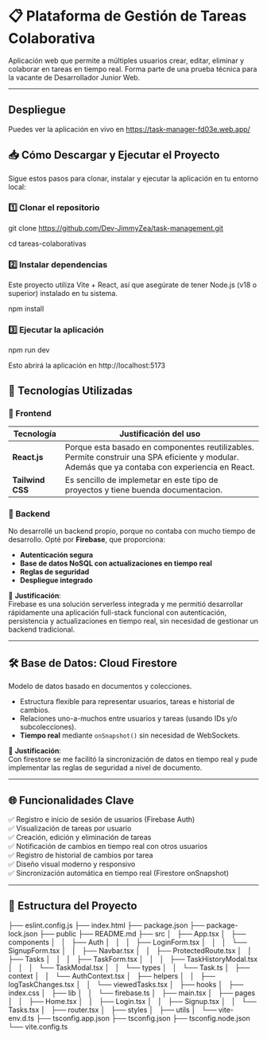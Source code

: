 # 📋 Plataforma de Gestión de Tareas Colaborativa

Aplicación web que permite a múltiples usuarios crear, editar, eliminar y colaborar en tareas en tiempo real. Forma parte de una prueba técnica para la vacante de Desarrollador Junior Web.

---

## Despliegue
Puedes ver la aplicación en vivo en https://task-manager-fd03e.web.app/

## 📥 Cómo Descargar y Ejecutar el Proyecto

Sigue estos pasos para clonar, instalar y ejecutar la aplicación en tu entorno local:

### 1️⃣ Clonar el repositorio

git clone https://github.com/Dev-JimmyZea/task-management.git

cd tareas-colaborativas

### 2️⃣ Instalar dependencias
Este proyecto utiliza Vite + React, así que asegúrate de tener Node.js (v18 o superior) instalado en tu sistema.

npm install

### 3️⃣ Ejecutar la aplicación

npm run dev

Esto abrirá la aplicación en http://localhost:5173



## 🚀 Tecnologías Utilizadas

### 🧩 Frontend

| Tecnología       | Justificación del uso                                                                                                                           |
|------------------|-------------------------------------------------------------------------------------------------------------------------------------------------|
| **React.js**     | Porque esta basado en componentes reutilizables. Permite construir una SPA eficiente y modular. Además que ya contaba con experiencia en React. |
| **Tailwind CSS** | Es sencillo de implemetar en este tipo de proyectos y tiene buenda documentacion.                                                               |

### 🔧 Backend

No desarrollé un backend propio, porque no contaba con mucho tiempo de desarrollo. Opté por **Firebase**, que proporciona:

- **Autenticación segura**
- **Base de datos NoSQL con actualizaciones en tiempo real**
- **Reglas de seguridad**
- **Despliegue integrado**

📌 **Justificación**:  
Firebase es una solución serverless integrada y me permitió desarrollar rápidamente una aplicación full-stack funcional con autenticación, persistencia y actualizaciones en tiempo real, sin necesidad de gestionar un backend tradicional.

---

## 🛠️ Base de Datos: Cloud Firestore

Modelo de datos basado en documentos y colecciones.

- Estructura flexible para representar usuarios, tareas e historial de cambios.
- Relaciones uno-a-muchos entre usuarios y tareas (usando IDs y/o subcolecciones).
- **Tiempo real** mediante `onSnapshot()` sin necesidad de WebSockets.

📌 **Justificación**:  
Con firestore se me facilitó la sincronización de datos en tiempo real y pude implementar las reglas de seguridad a nivel de documento.

---

## 🌐 Funcionalidades Clave

✅ Registro e inicio de sesión de usuarios (Firebase Auth)  
✅ Visualización de tareas por usuario  
✅ Creación, edición y eliminación de tareas  
✅ Notificación de cambios en tiempo real con otros usuarios  
✅ Registro de historial de cambios por tarea  
✅ Diseño visual moderno y responsivo  
✅ Sincronización automática en tiempo real (Firestore onSnapshot)

---

## 📂 Estructura del Proyecto

├── eslint.config.js
├── index.html
├── package.json
├── package-lock.json
├── public
├── README.md
├── src
│   ├── App.tsx
│   ├── components
│   │   ├── Auth
│   │   │   ├── LoginForm.tsx
│   │   │   └── SignupForm.tsx
│   │   ├── Navbar.tsx
│   │   ├── ProtectedRoute.tsx
│   │   ├── Tasks
│   │   │   ├── TaskForm.tsx
│   │   │   ├── TaskHistoryModal.tsx
│   │   │   └── TaskModal.tsx
│   │   └── types
│   │       └── Task.ts
│   ├── context
│   │   └── AuthContext.tsx
│   ├── helpers
│   │   ├── logTaskChanges.tsx
│   │   └── viewedTasks.tsx
│   ├── hooks
│   ├── index.css
│   ├── lib
│   │   └── firebase.ts
│   ├── main.tsx
│   ├── pages
│   │   ├── Home.tsx
│   │   ├── Login.tsx
│   │   ├── Signup.tsx
│   │   └── Tasks.tsx
│   ├── router.tsx
│   ├── styles
│   ├── utils
│   └── vite-env.d.ts
├── tsconfig.app.json
├── tsconfig.json
├── tsconfig.node.json
└── vite.config.ts

